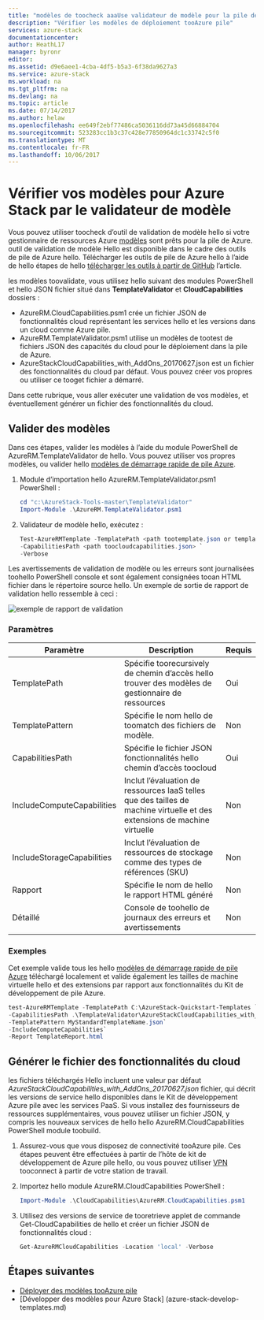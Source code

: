 ```yaml
---
title: "modèles de toocheck aaaUse validateur de modèle pour la pile de Azure | Documents Microsoft"
description: "Vérifier les modèles de déploiement tooAzure pile"
services: azure-stack
documentationcenter: 
author: HeathL17
manager: byronr
editor: 
ms.assetid: d9e6aee1-4cba-4df5-b5a3-6f38da9627a3
ms.service: azure-stack
ms.workload: na
ms.tgt_pltfrm: na
ms.devlang: na
ms.topic: article
ms.date: 07/14/2017
ms.author: helaw
ms.openlocfilehash: ee649f2ebf77486ca5036116dd73a45d66884704
ms.sourcegitcommit: 523283cc1b3c37c428e77850964dc1c33742c5f0
ms.translationtype: MT
ms.contentlocale: fr-FR
ms.lasthandoff: 10/06/2017
---
```

# <a name="check-your-templates-for-azure-stack-with-template-validator"></a>Vérifier vos modèles pour Azure Stack par le validateur de modèle
Vous pouvez utiliser toocheck d’outil de validation de modèle hello si votre gestionnaire de ressources Azure [modèles](azure-stack-arm-templates.md) sont prêts pour la pile de Azure. outil de validation de modèle Hello est disponible dans le cadre des outils de pile de Azure hello. Télécharger les outils de pile de Azure hello à l’aide de hello étapes de hello [télécharger les outils à partir de GitHub](azure-stack-powershell-download.md) l’article. 

les modèles toovalidate, vous utilisez hello suivant des modules PowerShell et hello JSON fichier situé dans **TemplateValidator** et **CloudCapabilities** dossiers : 

 - AzureRM.CloudCapabilities.psm1 crée un fichier JSON de fonctionnalités cloud représentant les services hello et les versions dans un cloud comme Azure pile.
 - AzureRM.TemplateValidator.psm1 utilise un modèles de tootest de fichiers JSON des capacités du cloud pour le déploiement dans la pile de Azure.
 - AzureStackCloudCapabilities_with_AddOns_20170627.json est un fichier des fonctionnalités du cloud par défaut.  Vous pouvez créer vos propres ou utiliser ce tooget fichier a démarré. 

Dans cette rubrique, vous aller exécuter une validation de vos modèles, et éventuellement générer un fichier des fonctionnalités du cloud.

## <a name="validate-templates"></a>Valider des modèles
Dans ces étapes, valider les modèles à l’aide du module PowerShell de AzureRM.TemplateValidator de hello. Vous pouvez utiliser vos propres modèles, ou valider hello [modèles de démarrage rapide de pile Azure](https://github.com/Azure/AzureStack-QuickStart-Templates).

1.  Module d’importation hello AzureRM.TemplateValidator.psm1 PowerShell :
    
    ```PowerShell
    cd "c:\AzureStack-Tools-master\TemplateValidator"
    Import-Module .\AzureRM.TemplateValidator.psm1
    ```

2.  Validateur de modèle hello, exécutez :

    ```PowerShell
    Test-AzureRMTemplate -TemplatePath <path tootemplate.json or template folder> `
    -CapabilitiesPath <path toocloudcapabilities.json> `
    -Verbose
    ```

Les avertissements de validation de modèle ou les erreurs sont journalisées toohello PowerShell console et sont également consignées tooan HTML fichier dans le répertoire source hello. Un exemple de sortie de rapport de validation hello ressemble à ceci :

![exemple de rapport de validation](./media/azure-stack-validate-templates/image1.png)

### <a name="parameters"></a>Paramètres

| Paramètre | Description | Requis |
| ----- | -----| ----- |
| TemplatePath | Spécifie toorecursively de chemin d’accès hello trouver des modèles de gestionnaire de ressources | Oui | 
| TemplatePattern | Spécifie le nom hello de toomatch des fichiers de modèle. | Non |
| CapabilitiesPath | Spécifie le fichier JSON fonctionnalités hello chemin d’accès toocloud | Oui | 
| IncludeComputeCapabilities | Inclut l’évaluation de ressources IaaS telles que des tailles de machine virtuelle et des extensions de machine virtuelle | Non |
| IncludeStorageCapabilities | Inclut l’évaluation de ressources de stockage comme des types de références (SKU) | Non |
| Rapport | Spécifie le nom de hello le rapport HTML généré | Non |
| Détaillé | Console de toohello de journaux des erreurs et avertissements | Non|


### <a name="examples"></a>Exemples
Cet exemple valide tous les hello [modèles de démarrage rapide de pile Azure](https://github.com/Azure/AzureStack-QuickStart-Templates) téléchargé localement et valide également les tailles de machine virtuelle hello et des extensions par rapport aux fonctionnalités du Kit de développement de pile Azure.

```PowerShell
test-AzureRMTemplate -TemplatePath C:\AzureStack-Quickstart-Templates `
-CapabilitiesPath .\TemplateValidator\AzureStackCloudCapabilities_with_AddOns_20170627.json.json `
-TemplatePattern MyStandardTemplateName.json`
-IncludeComputeCapabilities`
-Report TemplateReport.html
```

## <a name="build-cloud-capabilities-file"></a>Générer le fichier des fonctionnalités du cloud
les fichiers téléchargés Hello incluent une valeur par défaut *AzureStackCloudCapabilities_with_AddOns_20170627.json* fichier, qui décrit les versions de service hello disponibles dans le Kit de développement Azure pile avec les services PaaS.  Si vous installez des fournisseurs de ressources supplémentaires, vous pouvez utiliser un fichier JSON, y compris les nouveaux services de hello hello AzureRM.CloudCapabilities PowerShell module toobuild.  

1.  Assurez-vous que vous disposez de connectivité tooAzure pile.  Ces étapes peuvent être effectuées à partir de l’hôte de kit de développement de Azure pile hello, ou vous pouvez utiliser [VPN](azure-stack-connect-azure-stack.md#connect-to-azure-stack-with-vpn) tooconnect à partir de votre station de travail. 
2.  Importez hello module AzureRM.CloudCapabilities PowerShell :

    ```PowerShell
    Import-Module .\CloudCapabilities\AzureRM.CloudCapabilities.psm1
    ``` 

3.  Utilisez des versions de service de tooretrieve applet de commande Get-CloudCapabilities de hello et créer un fichier JSON de fonctionnalités cloud :

    ```PowerShell
    Get-AzureRMCloudCapabilities -Location 'local' -Verbose
    ```             


## <a name="next-steps"></a>Étapes suivantes
 - [Déployer des modèles tooAzure pile](azure-stack-arm-templates.md)
 - [Développer des modèles pour Azure Stack] (azure-stack-develop-templates.md)

